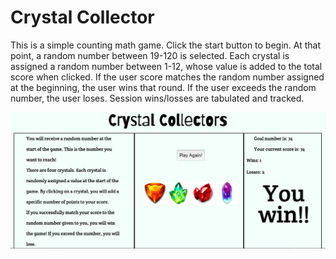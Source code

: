 # Crystal Collector

This is a simple counting math game. Click the start button to begin. At that point, a random number between 19-120 is selected. Each crystal is assigned a random number between 1-12, whose value is added to the total score when clicked. If the user score matches the random number assigned at the beginning, the user wins that round. If the user exceeds the random number, the user loses. Session wins/losses are tabulated and tracked. 

![app screenshot](/assets/images/screenshot.png)

